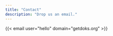```yaml
---
title: "Contact"
description: "Drop us an email."
---
```


{{< email user="hello" domain="getdoks.org" >}}
